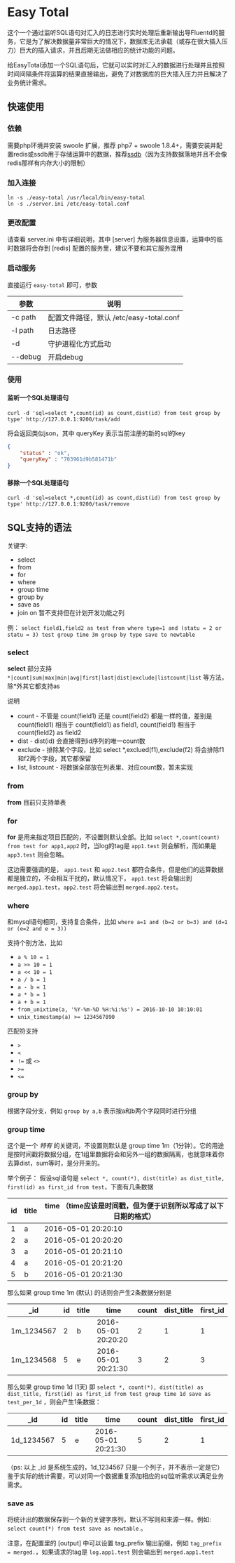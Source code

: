 # Easy Total

这个一个通过监听SQL语句对汇入的日志进行实时处理后重新输出导Fluentd的服务，它是为了解决数据量非常巨大的情况下，数据库无法承载（或存在很大插入压力）巨大的插入请求，并且后期无法做相应的统计功能的问题。

给EasyTotal添加一个SQL语句后，它就可以实时对汇入的数据进行处理并且按照时间间隔条件将运算的结果直接输出，避免了对数据库的巨大插入压力并且解决了业务统计需求。

## 快速使用


### 依赖

需要php环境并安装 swoole 扩展，推荐 php7 + swoole 1.8.4+，需要安装并配置redis或ssdb用于存储运算中的数据，推荐[ssdb](http://ssdb.io/)（因为支持数据落地并且不会像redis那样有内存大小的限制）

### 加入连接

```
ln -s ./easy-total /usr/local/bin/easy-total
ln -s ./server.ini /etc/easy-total.conf
```

### 更改配置

请查看 server.ini 中有详细说明，其中 [server] 为服务器信息设置，运算中的临时数据将会存到 [redis] 配置的服务里，建议不要和其它服务混用

### 启动服务

直接运行 `easy-total` 即可，参数

参数     |  说明
--------|---------------
-c path | 配置文件路径，默认 /etc/easy-total.conf
-l path | 日志路径
-d      | 守护进程化方式启动
--debug | 开启debug


### 使用

#### 监听一个SQL处理语句

```
curl -d 'sql=select *,count(id) as count,dist(id) from test group by type' http://127.0.0.1:9200/task/add
```
将会返回类似json，其中 queryKey 表示当前注册的新的sql的key

```json
{
    "status" : "ok",
    "queryKey" : "703961d9b581471b"
}
```

#### 移除一个SQL处理语句

```
curl -d 'sql=select *,count(id) as count,dist(id) from test group by type' http://127.0.0.1:9200/task/remove
```

## SQL支持的语法
关键字:

* select 
* from
* for
* where
* group time
* group by
* save as
* join on 暂不支持但在计划开发功能之列 

例：
`select field1,field2 as test from where type=1 and (statu = 2 or statu = 3) test group time 3m group by type save to newtable` 

### select 
**select** 部分支持 `*|count|sum|max|min|avg|first|last|dist|exclude|listcount|list` 等方法，除*外其它都支持as

说明

* count - 不管是 count(field1) 还是 count(field2) 都是一样的值，差别是 count(field1) 相当于 count(field1) as field1, count(field1) 相当于 count(field2) as field2
* dist - dist(id) 会直接得到id序列的唯一count数
* exclude - 排除某个字段，比如 select *,exclued(f1),exclude(f2) 将会排除f1和f2两个字段，其它都保留
* list, listcount - 将数据全部放在列表里、对应count数，暂未实现


### from

**from** 目前只支持单表

### for

**for** 是用来指定项目匹配的，不设置则默认全部。比如 `select *,count(count) from test for app1,app2` 时，当log的tag是 `app1.test` 则会解析，而如果是 `app3.test` 则会忽略。

这边需要强调的是， `app1.test` 和 `app2.test` 都符合条件，但是他们的运算数据都是独立的，不会相互干扰的，默认情况下， `app1.test` 将会输出到 `merged.app1.test`，`app2.test` 将会输出到 `merged.app2.test`。

### where

和mysql语句相同，支持复合条件，比如 `where a=1 and (b=2 or b=3) and (d=1 or (e=2 and e = 3))`

支持个别方法，比如

* `a % 10 = 1`
* `a >> 10 = 1`
* `a << 10 = 1`
* `a / b = 1`
* `a - b = 1`
* `a * b = 1`
* `a + b = 1`
* `from_unixtime(a, '%Y-%m-%D %H:%i:%s') = 2016-10-10 10:10:01`
* `unix_timestamp(a) >= 1234567890`

匹配符支持

* `>`
* `<`
* `!=` 或 `<>`
* `>=`
* `<=`

### group by 

根据字段分支，例如 `group by a,b` 表示按a和b两个字段同时进行分组

### group time

这个是一个 *特有* 的关键词，不设置则默认是 group time 1m（1分钟）。它的用途是按时间戳将数据分组，在1组里数据将会和另外一组的数据隔离，也就意味着你去算dist，sum等时，是分开来的。

举个例子：
假设sql语句是 `select *, count(*), dist(title) as dist_title, first(id) as first_id from test`，下面有几条数据

id   |  title  | time （time应该是时间戳，但为便于识别所以写成了以下日期的格式）
-----|---------|-------------------------------
1    | a       | 2016-05-01 20:20:10
2    | a       | 2016-05-01 20:20:20
3    | a       | 2016-05-01 20:21:10
4    | a       | 2016-05-01 20:21:20
5    | b       | 2016-05-01 20:21:30

那么如果 group time 1m (默认) 的话则会产生2条数据分别是

_id          | id   |  title  | time                 | count | dist_title | first_id
-------------|------|---------|----------------------|-------|------------|------------
1m_1234567   | 2    | b       | 2016-05-01 20:20:20  | 2     | 1          | 1
1m_1234568   | 5    | e       | 2016-05-01 20:21:30  | 3     | 2          | 3

那么如果 group time 1d (1天) 即 `select *, count(*), dist(title) as dist_title, first(id) as first_id from test group time 1d save as test_per_1d` ，则会产生1条数据：

_id          | id   |  title  | time                 | count | dist_title | first_id
-------------|------|---------|----------------------|-------|------------|------------
1d_1234567   | 5    | e       | 2016-05-01 20:21:30  | 5     | 2          | 1

（ps: 以上 _id 是系统生成的，1d_1234567 只是一个列子，并不表示一定是它）
鉴于实际的统计需要，可以对同一个数据重复添加相应的sql监听需求以满足业务需求。


### save as

将统计出的数据保存到一个新的关键字序列，默认不写则和来源一样。例如: `select count(*) from test save as newtable` 。

注意，在配置里的 [output] 中可以设置 tag_prefix 输出前缀，例如 `tag_prefix = merged.`，如果请求的tag是
`log.app1.test` 则会输出到 `merged.app1.test`



